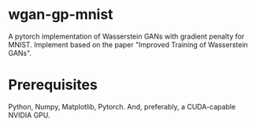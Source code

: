 # wgan-gp-mnist
A pytorch implementation of Wasserstein GANs with gradient penalty for MNIST.
Implement based on the paper "Improved Training of Wasserstein GANs".

# Prerequisites
Python, Numpy, Matplotlib, Pytorch. 
And, preferably, a CUDA-capable NVIDIA GPU.
